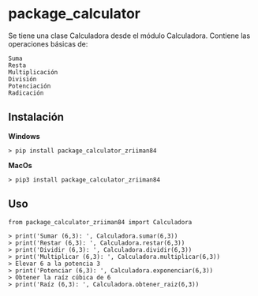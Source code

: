 # package_calculator
Se tiene una clase Calculadora desde el módulo Calculadora.
Contiene las operaciones básicas de:
```
Suma
Resta
Multiplicación
División
Potenciación
Radicación
```

## Instalación
**Windows**
```
> pip install package_calculator_zriiman84
```

**MacOs**
```
> pip3 install package_calculator_zriiman84
```

## Uso
```
from package_calculator_zriiman84 import Calculadora

> print('Sumar (6,3): ', Calculadora.sumar(6,3)) 
> print('Restar (6,3): ', Calculadora.restar(6,3))
> print('Dividir (6,3): ', Calculadora.dividir(6,3))
> print('Multiplicar (6,3): ', Calculadora.multiplicar(6,3))
> Elevar 6 a la potencia 3 
> print('Potenciar (6,3): ', Calculadora.exponenciar(6,3)) 
> Obtener la raíz cúbica de 6
> print('Raíz (6,3): ', Calculadora.obtener_raiz(6,3))
```